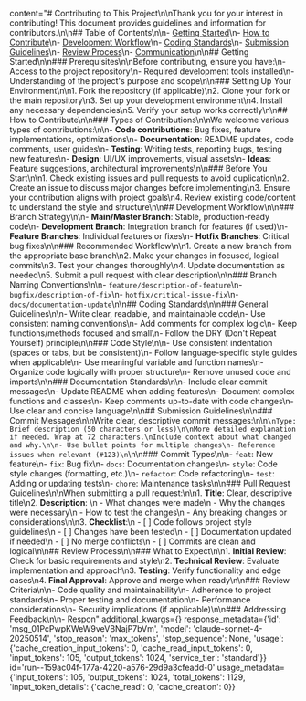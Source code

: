 content="# Contributing to This Project\n\nThank you for your interest in contributing! This document provides guidelines and information for contributors.\n\n## Table of Contents\n\n- [Getting Started](#getting-started)\n- [How to Contribute](#how-to-contribute)\n- [Development Workflow](#development-workflow)\n- [Coding Standards](#coding-standards)\n- [Submission Guidelines](#submission-guidelines)\n- [Review Process](#review-process)\n- [Communication](#communication)\n\n## Getting Started\n\n### Prerequisites\n\nBefore contributing, ensure you have:\n- Access to the project repository\n- Required development tools installed\n- Understanding of the project's purpose and scope\n\n### Setting Up Your Environment\n\n1. Fork the repository (if applicable)\n2. Clone your fork or the main repository\n3. Set up your development environment\n4. Install any necessary dependencies\n5. Verify your setup works correctly\n\n## How to Contribute\n\n### Types of Contributions\n\nWe welcome various types of contributions:\n\n- **Code contributions**: Bug fixes, feature implementations, optimizations\n- **Documentation**: README updates, code comments, user guides\n- **Testing**: Writing tests, reporting bugs, testing new features\n- **Design**: UI/UX improvements, visual assets\n- **Ideas**: Feature suggestions, architectural improvements\n\n### Before You Start\n\n1. Check existing issues and pull requests to avoid duplication\n2. Create an issue to discuss major changes before implementing\n3. Ensure your contribution aligns with project goals\n4. Review existing code/content to understand the style and structure\n\n## Development Workflow\n\n### Branch Strategy\n\n- **Main/Master Branch**: Stable, production-ready code\n- **Development Branch**: Integration branch for features (if used)\n- **Feature Branches**: Individual features or fixes\n- **Hotfix Branches**: Critical bug fixes\n\n### Recommended Workflow\n\n1. Create a new branch from the appropriate base branch\n2. Make your changes in focused, logical commits\n3. Test your changes thoroughly\n4. Update documentation as needed\n5. Submit a pull request with clear description\n\n### Branch Naming Conventions\n\n- `feature/description-of-feature`\n- `bugfix/description-of-fix`\n- `hotfix/critical-issue-fix`\n- `docs/documentation-update`\n\n## Coding Standards\n\n### General Guidelines\n\n- Write clear, readable, and maintainable code\n- Use consistent naming conventions\n- Add comments for complex logic\n- Keep functions/methods focused and small\n- Follow the DRY (Don't Repeat Yourself) principle\n\n### Code Style\n\n- Use consistent indentation (spaces or tabs, but be consistent)\n- Follow language-specific style guides when applicable\n- Use meaningful variable and function names\n- Organize code logically with proper structure\n- Remove unused code and imports\n\n### Documentation Standards\n\n- Include clear commit messages\n- Update README when adding features\n- Document complex functions and classes\n- Keep comments up-to-date with code changes\n- Use clear and concise language\n\n## Submission Guidelines\n\n### Commit Messages\n\nWrite clear, descriptive commit messages:\n\n```\nType: Brief description (50 characters or less)\n\nMore detailed explanation if needed. Wrap at 72 characters.\nInclude context about what changed and why.\n\n- Use bullet points for multiple changes\n- Reference issues when relevant (#123)\n```\n\n### Commit Types\n\n- `feat`: New feature\n- `fix`: Bug fix\n- `docs`: Documentation changes\n- `style`: Code style changes (formatting, etc.)\n- `refactor`: Code refactoring\n- `test`: Adding or updating tests\n- `chore`: Maintenance tasks\n\n### Pull Request Guidelines\n\nWhen submitting a pull request:\n\n1. **Title**: Clear, descriptive title\n2. **Description**: \n   - What changes were made\n   - Why the changes were necessary\n   - How to test the changes\n   - Any breaking changes or considerations\n\n3. **Checklist**:\n   - [ ] Code follows project style guidelines\n   - [ ] Changes have been tested\n   - [ ] Documentation updated if needed\n   - [ ] No merge conflicts\n   - [ ] Commits are clean and logical\n\n## Review Process\n\n### What to Expect\n\n1. **Initial Review**: Check for basic requirements and style\n2. **Technical Review**: Evaluate implementation and approach\n3. **Testing**: Verify functionality and edge cases\n4. **Final Approval**: Approve and merge when ready\n\n### Review Criteria\n\n- Code quality and maintainability\n- Adherence to project standards\n- Proper testing and documentation\n- Performance considerations\n- Security implications (if applicable)\n\n### Addressing Feedback\n\n- Respon" additional_kwargs={} response_metadata={'id': 'msg_01PcPwpKWeW9veVBNajP7bVm', 'model': 'claude-sonnet-4-20250514', 'stop_reason': 'max_tokens', 'stop_sequence': None, 'usage': {'cache_creation_input_tokens': 0, 'cache_read_input_tokens': 0, 'input_tokens': 105, 'output_tokens': 1024, 'service_tier': 'standard'}} id='run--159ac04f-177a-4220-a576-29d9a3cfeadd-0' usage_metadata={'input_tokens': 105, 'output_tokens': 1024, 'total_tokens': 1129, 'input_token_details': {'cache_read': 0, 'cache_creation': 0}}